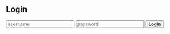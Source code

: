 <!DOCTYPE html>
<html>
<head>
    <meta charset-"utf-8">
    <meta name="viewport" content="width=device-width, initial-scale=1">
    <title>Login | TeamUpStore</title>
    <link rel="stylesheet" type="text/css" href="css/style.css">
</head>
<body>
    <div class="box-login">
        <h2>Login</h2>
        <form action="" mettod="POST">
            <input type="text" name="user" placeholder="username">
            <input type="password" name="pass" placeholder="password">
            <input type="submit" name="submit" value="Login">
        </form>
    </div>
</body>
</html>
